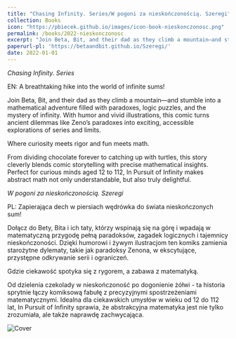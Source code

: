```yaml
---
title: "Chasing Infinity. Series/W pogoni za nieskończonością. Szeregi"
collection: Books
icon: "https://pbiecek.github.io/images/icon-book-nieskonczonosc.png"
permalink: /books/2022-nieskonczonosc
excerpt: "Join Beta, Bit, and their dad as they climb a mountain—and stumble into a mathematical adventure filled with paradoxes, logic puzzles, and the mystery of infinity. With humor and vivid illustrations, this comic turns ancient dilemmas like Zeno’s paradoxes into exciting, accessible explorations of series and limits."
paperurl-pl: 'https://betaandbit.github.io/Szeregi/'
date: 2022-01-01
---
```


*Chasing Infinity. Series*

EN: A breathtaking hike into the world of infinite sums!

Join Beta, Bit, and their dad as they climb a mountain—and stumble into a mathematical adventure filled with paradoxes, logic puzzles, and the mystery of infinity. With humor and vivid illustrations, this comic turns ancient dilemmas like Zeno’s paradoxes into exciting, accessible explorations of series and limits.

Where curiosity meets rigor and fun meets math.

From dividing chocolate forever to catching up with turtles, this story cleverly blends comic storytelling with precise mathematical insights. Perfect for curious minds aged 12 to 112, In Pursuit of Infinity makes abstract math not only understandable, but also truly delightful.

*W pogoni za nieskończonością. Szeregi*

PL: Zapierająca dech w piersiach wędrówka do świata nieskończonych sum!

Dołącz do Bety, Bita i ich taty, którzy wspinają się na górę i wpadają w matematyczną przygodę pełną paradoksów, zagadek logicznych i tajemnicy nieskończoności. Dzięki humorowi i żywym ilustracjom ten komiks zamienia starożytne dylematy, takie jak paradoksy Zenona, w ekscytujące, przystępne odkrywanie serii i ograniczeń.

Gdzie ciekawość spotyka się z rygorem, a zabawa z matematyką.

Od dzielenia czekolady w nieskończoność po dogonienie żółwi - ta historia sprytnie łączy komiksową fabułę z precyzyjnymi spostrzeżeniami matematycznymi. Idealna dla ciekawskich umysłów w wieku od 12 do 112 lat, In Pursuit of Infinity sprawia, że abstrakcyjna matematyka jest nie tylko zrozumiała, ale także naprawdę zachwycająca.


![Cover](https://pbiecek.github.io/images/cover-book-nieskonczonosc.png)


